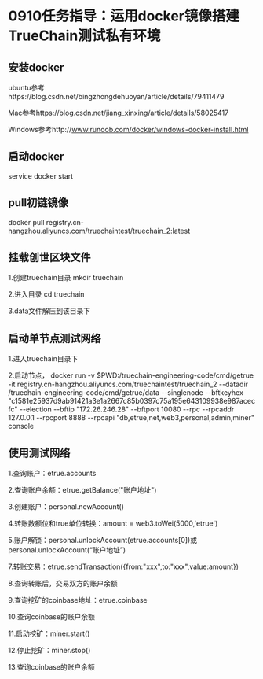 # 0910任务指导：运用docker镜像搭建TrueChain测试私有环境

## 安装docker

ubuntu参考https://blog.csdn.net/bingzhongdehuoyan/article/details/79411479

Mac参考https://blog.csdn.net/jiang_xinxing/article/details/58025417

Windows参考http://www.runoob.com/docker/windows-docker-install.html

## 启动docker

service docker start

## pull初链镜像

docker pull registry.cn-hangzhou.aliyuncs.com/truechaintest/truechain_2:latest

## 挂载创世区块文件

1.创建truechain目录
  mkdir truechain
  
2.进入目录
  cd truechain
  
3.data文件解压到该目录下

## 启动单节点测试网络

1.进入truechain目录下

2.启动节点， 
docker run -v $PWD:/truechain-engineering-code/cmd/getrue -it   registry.cn-hangzhou.aliyuncs.com/truechaintest/truechain_2 --datadir /truechain-engineering-code/cmd/getrue/data --singlenode --bftkeyhex "c1581e25937d9ab91421a3e1a2667c85b0397c75a195e643109938e987acecfc" --election --bftip "172.26.246.28" --bftport 10080 --rpc --rpcaddr 127.0.0.1 --rpcport 8888 --rpcapi "db,etrue,net,web3,personal,admin,miner" console

## 使用测试网络

1.查询账户：etrue.accounts

2.查询账户余额：etrue.getBalance("账户地址")

3.创建账户：personal.newAccount()

4.转账数额位和true单位转换：amount = web3.toWei(5000,'etrue')

5.账户解锁：personal.unlockAccount(etrue.accounts[0])或
          personal.unlockAccount(“账户地址”)
          
7.转账交易：etrue.sendTransaction({from:"xxx",to:"xxx",value:amount})

8.查询转账后，交易双方的账户余额

9.查询挖矿的coinbase地址：etrue.coinbase

10.查询coinbase的账户余额

11.启动挖矿：miner.start()

12.停止挖矿：miner.stop()

13.查询coinbase的账户余额
